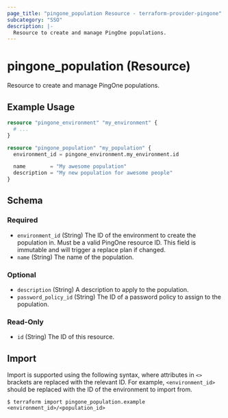 ```yaml
---
page_title: "pingone_population Resource - terraform-provider-pingone"
subcategory: "SSO"
description: |-
  Resource to create and manage PingOne populations.
---
```


# pingone_population (Resource)

Resource to create and manage PingOne populations.

## Example Usage

```terraform
resource "pingone_environment" "my_environment" {
  # ...
}

resource "pingone_population" "my_population" {
  environment_id = pingone_environment.my_environment.id

  name        = "My awesome population"
  description = "My new population for awesome people"
}
```

<!-- schema generated by tfplugindocs -->
## Schema

### Required

- `environment_id` (String) The ID of the environment to create the population in.  Must be a valid PingOne resource ID.  This field is immutable and will trigger a replace plan if changed.
- `name` (String) The name of the population.

### Optional

- `description` (String) A description to apply to the population.
- `password_policy_id` (String) The ID of a password policy to assign to the population.

### Read-Only

- `id` (String) The ID of this resource.

## Import

Import is supported using the following syntax, where attributes in `<>` brackets are replaced with the relevant ID.  For example, `<environment_id>` should be replaced with the ID of the environment to import from.

```shell
$ terraform import pingone_population.example <environment_id>/<population_id>
```
